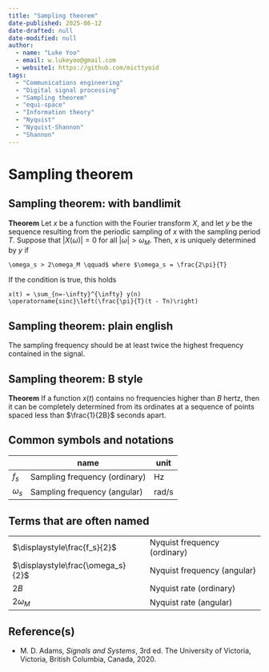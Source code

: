 ```yaml
---
title: "Sampling theorem"
date-published: 2025-06-12
date-drafted: null
date-modified: null
author:
  - name: "Luke Yoo"
  - email: w.lukeyoo@gmail.com
  - website1: https://github.com/micttyoid
tags:
  - "Communications engineering"
  - "Digital signal processing"
  - "Sampling theorem"
  - "equi-space"
  - "Information theory"
  - "Nyquist"  
  - "Nyquist-Shannon"
  - "Shannon"
---
```


# Sampling theorem

## Sampling theorem: with bandlimit

**Theorem** Let $x$ be a function with the Fourier transform $X$, and let $y$ be the sequence resulting from the periodic sampling of $x$ with the sampling period $T$. Suppose that $|X(\omega)| = 0$ for all $|\omega| > \omega_M$. Then, $x$ is uniquely determined by $y$ if

```[latex]
\omega_s > 2\omega_M \qquad$ where $\omega_s = \frac{2\pi}{T}
```

If the condition is true, this holds

```[latex]
x(t) = \sum_{n=-\infty}^{\infty} y(n) \operatorname{sinc}\left(\frac{\pi}{T}(t - Tn)\right)
```

## Sampling theorem: plain english

The sampling frequency should be at least twice the highest frequency contained in the signal.

## Sampling theorem: B style

**Theorem** If a function $x(t)$ contains no frequencies higher than $B$ hertz, then it can be completely determined from its ordinates at a sequence of points spaced less than $\frac{1}{2B}$ seconds apart.

## Common symbols and notations

|                             | name                            | unit    |
|-----------------------------|---------------------------------|---------|
|$f_s$                        | Sampling frequency (ordinary)   | Hz      |
|$\omega_s$                   | Sampling frequency (angular)    | rad/s   |

## Terms that are often named

|                                   |                                |
|-----------------------------------|--------------------------------|
|$\displaystyle\frac{f_s}{2}$       | Nyquist frequency (ordinary)   |
|$\displaystyle\frac{\omega_s}{2}$  | Nyquist frequency (angular)    |
|$\displaystyle 2 B$                | Nyquist rate (ordinary)        |
|$\displaystyle 2 \omega_M$         | Nyquist rate (angular)         |

## Reference(s)

- M. D. Adams, _Signals and Systems_, 3rd ed. The University of Victoria, Victoria, British Columbia, Canada, 2020.